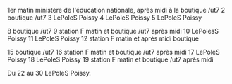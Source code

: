 1er matin ministère de l'éducation nationale, après midi à la boutique /ut7
2 boutique /ut7
3 LePoleS Poissy
4 LePoleS Poissy
5 LePoleS Poissy

8 boutique /ut7
9 station F matin et boutique /ut7 après midi
10 LePolesS Poissy
11 LePoleS Poissy
12 station F matin et après midi boutique


15 boutique /ut7
16 station F matin et boutique /ut7 après midi
17 LePoleS Poissy
18 LePoleS Poissy
19 station F matin et boutique /ut7 après midi


Du 22 au 30 LePoleS Poissy.

